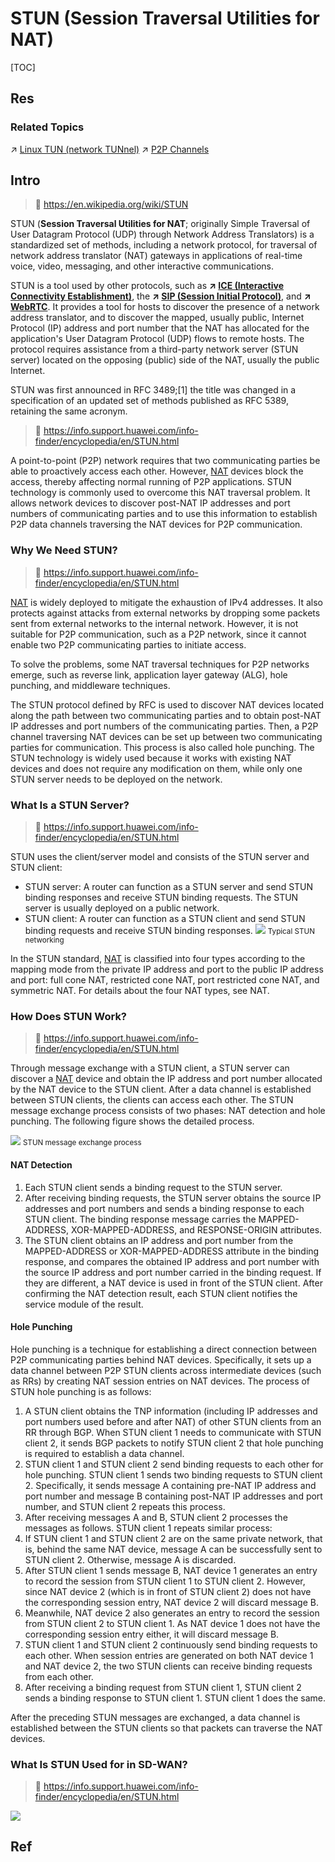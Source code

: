 # STUN (Session Traversal Utilities for NAT)

[TOC]



## Res
### Related Topics
↗ [Linux TUN (network TUNnel)](../../../../../../Network%20Virtualization/📌%20NV%20Implementations/Virtual%20Network%20Layer/Linux%20TUN%20(network%20TUNnel).md)
↗ [P2P Channels](../../../../../0x06%20Data%20Link%20Layer/Switched%20LAN/〰️%20P2P%20Channels/P2P%20Channels.md)



## Intro
> 🔗 https://en.wikipedia.org/wiki/STUN

STUN (**Session Traversal Utilities for NAT**; originally Simple Traversal of User Datagram Protocol (UDP) through Network Address Translators) is a standardized set of methods, including a network protocol, for traversal of network address translator (NAT) gateways in applications of real-time voice, video, messaging, and other interactive communications.

STUN is a tool used by other protocols, such as **↗ [ICE (Interactive Connectivity Establishment)](../ICE%20(Interactive%20Connectivity%20Establishment)/ICE%20(Interactive%20Connectivity%20Establishment).md)**, the **↗ [SIP (Session Initial Protocol)](../../../../../../Real%20Time%20Communication%20(Protocol)/SIP%20(Session%20Initial%20Protocol).md)**, and **↗ [WebRTC](../../../../../0x01%20Application%20Layer/🔥%20Web%20(WWW)%20Protocols/WebRTC/WebRTC.md)**. It provides a tool for hosts to discover the presence of a network address translator, and to discover the mapped, usually public, Internet Protocol (IP) address and port number that the NAT has allocated for the application's User Datagram Protocol (UDP) flows to remote hosts. The protocol requires assistance from a third-party network server (STUN server) located on the opposing (public) side of the NAT, usually the public Internet.

STUN was first announced in RFC 3489;[1] the title was changed in a specification of an updated set of methods published as RFC 5389, retaining the same acronym.

> 🔗 https://info.support.huawei.com/info-finder/encyclopedia/en/STUN.html

A point-to-point (P2P) network requires that two communicating parties be able to proactively access each other. However, [NAT](https://info.support.huawei.com/info-finder/encyclopedia/en/NAT.html "NAT") devices block the access, thereby affecting normal running of P2P applications. STUN technology is commonly used to overcome this NAT traversal problem. It allows network devices to discover post-NAT IP addresses and port numbers of communicating parties and to use this information to establish P2P data channels traversing the NAT devices for P2P communication.


### Why We Need STUN?
> 🔗 https://info.support.huawei.com/info-finder/encyclopedia/en/STUN.html

[NAT](https://info.support.huawei.com/info-finder/encyclopedia/en/NAT.html "NAT") is widely deployed to mitigate the exhaustion of IPv4 addresses. It also protects against attacks from external networks by dropping some packets sent from external networks to the internal network. However, it is not suitable for P2P communication, such as a P2P network, since it cannot enable two P2P communicating parties to initiate access.

To solve the problems, some NAT traversal techniques for P2P networks emerge, such as reverse link, application layer gateway (ALG), hole punching, and middleware techniques.

The STUN protocol defined by RFC is used to discover NAT devices located along the path between two communicating parties and to obtain post-NAT IP addresses and port numbers of the communicating parties. Then, a P2P channel traversing NAT devices can be set up between two communicating parties for communication. This process is also called hole punching. The STUN technology is widely used because it works with existing NAT devices and does not require any modification on them, while only one STUN server needs to be deployed on the network.


### What Is a STUN Server?
> 🔗 https://info.support.huawei.com/info-finder/encyclopedia/en/STUN.html

STUN uses the client/server model and consists of the STUN server and STUN client:
- STUN server: A router can function as a STUN server and send STUN binding responses and receive STUN binding requests. The STUN server is usually deployed on a public network.
- STUN client: A router can function as a STUN client and send STUN binding requests and receive STUN binding responses.
![](../../../../../../../../../Assets/Pics/Pasted%20image%2020250320174523.png)
<small>Typical STUN networking</small>

In the STUN standard, [NAT](https://info.support.huawei.com/info-finder/encyclopedia/en/NAT.html "NAT") is classified into four types according to the mapping mode from the private IP address and port to the public IP address and port: full cone NAT, restricted cone NAT, port restricted cone NAT, and symmetric NAT. For details about the four NAT types, see NAT.


### How Does STUN Work?
> 🔗 https://info.support.huawei.com/info-finder/encyclopedia/en/STUN.html

Through message exchange with a STUN client, a STUN server can discover a [NAT](https://info.support.huawei.com/info-finder/encyclopedia/en/NAT.html "NAT") device and obtain the IP address and port number allocated by the NAT device to the STUN client. After a data channel is established between STUN clients, the clients can access each other. The STUN message exchange process consists of two phases: NAT detection and hole punching. The following figure shows the detailed process.

![](../../../../../../../../../Assets/Pics/Pasted%20image%2020250320174606.png)
<small>STUN message exchange process</small>
#### NAT Detection
1. Each STUN client sends a binding request to the STUN server.
2. After receiving binding requests, the STUN server obtains the source IP addresses and port numbers and sends a binding response to each STUN client. The binding response message carries the MAPPED-ADDRESS, XOR-MAPPED-ADDRESS, and RESPONSE-ORIGIN attributes.
3. The STUN client obtains an IP address and port number from the MAPPED-ADDRESS or XOR-MAPPED-ADDRESS attribute in the binding response, and compares the obtained IP address and port number with the source IP address and port number carried in the binding request. If they are different, a NAT device is used in front of the STUN client. After confirming the NAT detection result, each STUN client notifies the service module of the result.
#### Hole Punching
Hole punching is a technique for establishing a direct connection between P2P communicating parties behind NAT devices. Specifically, it sets up a data channel between P2P STUN clients across intermediate devices (such as RRs) by creating NAT session entries on NAT devices. The process of STUN hole punching is as follows:
1. A STUN client obtains the TNP information (including IP addresses and port numbers used before and after NAT) of other STUN clients from an RR through BGP. When STUN client 1 needs to communicate with STUN client 2, it sends BGP packets to notify STUN client 2 that hole punching is required to establish a data channel.
2. STUN client 1 and STUN client 2 send binding requests to each other for hole punching. STUN client 1 sends two binding requests to STUN client 2. Specifically, it sends message A containing pre-NAT IP address and port number and message B containing post-NAT IP addresses and port number, and STUN client 2 repeats this process.
3. After receiving messages A and B, STUN client 2 processes the messages as follows. STUN client 1 repeats similar process:
4. If STUN client 1 and STUN client 2 are on the same private network, that is, behind the same NAT device, message A can be successfully sent to STUN client 2. Otherwise, message A is discarded.
5. After STUN client 1 sends message B, NAT device 1 generates an entry to record the session from STUN client 1 to STUN client 2. However, since NAT device 2 (which is in front of STUN client 2) does not have the corresponding session entry, NAT device 2 will discard message B.
6. Meanwhile, NAT device 2 also generates an entry to record the session from STUN client 2 to STUN client 1. As NAT device 1 does not have the corresponding session entry either, it will discard message B.
7. STUN client 1 and STUN client 2 continuously send binding requests to each other. When session entries are generated on both NAT device 1 and NAT device 2, the two STUN clients can receive binding requests from each other.
8. After receiving a binding request from STUN client 1, STUN client 2 sends a binding response to STUN client 1. STUN client 1 does the same.

After the preceding STUN messages are exchanged, a data channel is established between the STUN clients so that packets can traverse the NAT devices.


### What Is STUN Used for in SD-WAN?
> 🔗 https://info.support.huawei.com/info-finder/encyclopedia/en/STUN.html

![](../../../../../../../../../Assets/Pics/Pasted%20image%2020250320174958.png)



## Ref
